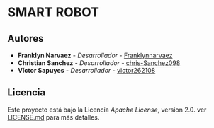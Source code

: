 # SMART ROBOT
## Autores
* **Franklyn Narvaez** - *Desarrollador* - [Franklynnarvaez](https://github.com/Franklynnarvaez)
* **Christian Sanchez** - *Desarrollador* - [chris-Sanchez098](https://github.com/chris-Sanchez098)
* **Víctor Sapuyes** - *Desarrollador* - [victor262108](https://github.com/victor262108)

## Licencia

Este proyecto está bajo la Licencia *Apache License*, version 2.0. ver [LICENSE.md](LICENSE.md) para más detalles. 